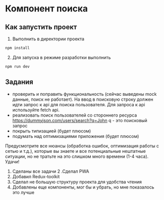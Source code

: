 # Компонент поиска

## Как запустить проект

1. Выполнить в директории проекта

```bash
npm install
```

2. Для запуска в режиме разработки выполнить

```bash
npm run dev
```

## Задания

- проверить и поправить функциональность (сейчас выведены mock данные, поиск не работает).
  На ввод в поисковую строку должен идти запрос к api для поиска пользователя.
  Для запроса к api используйте fetch api.
- реализовать поиск пользователей со стороннего ресурса https://dummyjson.com/users/search?q=John
  q - это поисковый запрос
- покрыть типизацией (будет плюсом)
- подумать над оптимизациями приложения (будет плюсом)

Предусмотрите все нюансы (обработка ошибок, оптимизация работы с сетью и т.д.), которые вы знаете и все потенциальные нештатные ситуации, но не тратьте на это слишком много времени (1-4 часа).
Удачи!

1. Сделаны все задачи
2 .Сделал PWA
3. Добавил Redux-toolkit
4. Сделал не большую структуру проекта для удобства чтения
5. Добавлены еще компоненты, мог бы и убрать, но мне показалось это лучше
